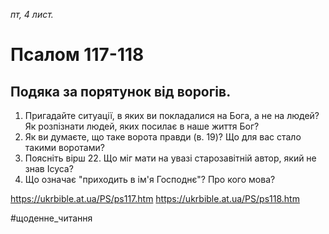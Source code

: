 
_пт, 4 лист._

# Псалом 117-118

## Подяка за порятунок від ворогів.
1. Пригадайте ситуації, в яких ви покладалися на Бога, а не на людей? Як розпізнати людей, яких посилає в наше життя Бог?
2. Як ви думаєте, що таке ворота правди (в. 19)? Що для вас стало такими воротами?
3. Поясніть вірш 22. Що міг мати на увазі старозавітній автор, який не знав Ісуса?
4. Що означає "приходить в ім'я Господнє"? Про кого мова?

https://ukrbible.at.ua/PS/ps117.htm
https://ukrbible.at.ua/PS/ps118.htm

#щоденне_читання
